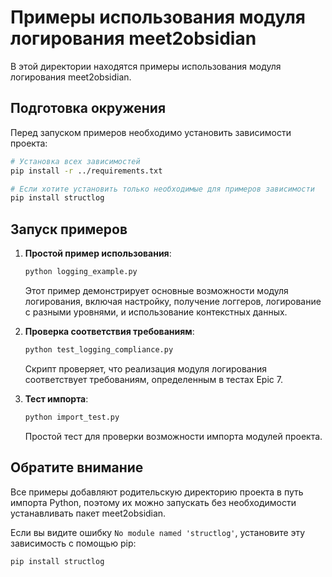 # Примеры использования модуля логирования meet2obsidian

В этой директории находятся примеры использования модуля логирования meet2obsidian.

## Подготовка окружения

Перед запуском примеров необходимо установить зависимости проекта:

```bash
# Установка всех зависимостей
pip install -r ../requirements.txt

# Если хотите установить только необходимые для примеров зависимости
pip install structlog
```

## Запуск примеров

1. **Простой пример использования**:
   ```bash
   python logging_example.py
   ```
   Этот пример демонстрирует основные возможности модуля логирования, включая
   настройку, получение логгеров, логирование с разными уровнями, и использование контекстных данных.

2. **Проверка соответствия требованиям**:
   ```bash
   python test_logging_compliance.py
   ```
   Скрипт проверяет, что реализация модуля логирования соответствует требованиям, 
   определенным в тестах Epic 7.

3. **Тест импорта**:
   ```bash
   python import_test.py
   ```
   Простой тест для проверки возможности импорта модулей проекта.

## Обратите внимание

Все примеры добавляют родительскую директорию проекта в путь импорта Python,
поэтому их можно запускать без необходимости устанавливать пакет meet2obsidian.

Если вы видите ошибку `No module named 'structlog'`, установите эту зависимость с помощью pip:
```bash
pip install structlog
```